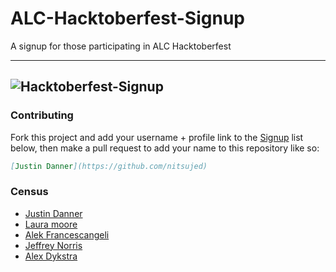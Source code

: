 # ALC-Hacktoberfest-Signup

A signup for those participating in ALC Hacktoberfest

---
![Hacktoberfest-Signup](img/HackALC.png "Hacktoberfest-Signup")
---


### Contributing
Fork this project and add your username + profile link to the [Signup](https://github.com/Nitsujed/ALC-Hacktoberfest-Signup#signup) list below, then make a pull request to add your name to this repository like so:

```markdown
[Justin Danner](https://github.com/nitsujed)
```

### Census
 - [Justin Danner](https://github.com/nitsujed)
 - [Laura moore](https://github.com/lauramoore)
 - [Alek Francescangeli](https://github.com/antisage)
 - [Jeffrey Norris](https://github.com/jeffreydn1161)
 - [Alex Dykstra](https://github.com/sircodesalittle)

